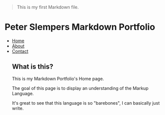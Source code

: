 > This is my first Markdown file.

Peter Slempers Markdown Portfolio
========

<ul id="Project Submenu">
    <li><a href="pslempers.github.io/index.markdown" title="Home">Home</a></li>
    <li><a href="pslempers.github.io/about.markdown" title="About">About</a></li>
    <li><a href="pslempers.github.io/contact.markdown" title="Contact">Contact</a></li>

## What is this?

<p>This is my Markdown Portfolio's Home page.</p>

<p>The goal of this page is to display an understanding of the Markup Language.
<p>It's great to see that this language is so "barebones", I can basically just write.

